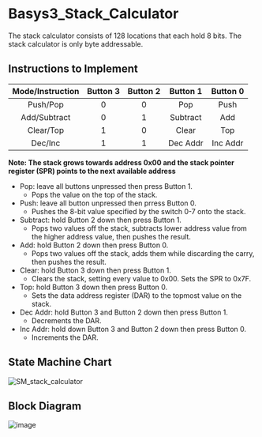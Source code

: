 # Basys3_Stack_Calculator #

The stack calculator consists of 128 locations that each hold 8 bits. The stack calculator is only byte addressable.
## Instructions to Implement ##

Mode/Instruction | Button 3 | Button 2 | Button 1 | Button 0
:--------------: | :------: | :------: | :------: | :------:
Push/Pop | 0 | 0 | Pop | Push
Add/Subtract | 0 | 1 | Subtract | Add
Clear/Top | 1 | 0 | Clear | Top
Dec/Inc | 1 | 1 | Dec Addr | Inc Addr

**Note: The stack grows towards address 0x00 and the stack pointer register (SPR) points to the next available address**

* Pop: leave all buttons unpressed then press Button 1.
  * Pops the value on the top of the stack.
* Push: leave all button unpressed then prress Button 0.
  * Pushes the 8-bit value specified by the switch 0-7 onto the stack.
* Subtract: hold Button 2 down then press Button 1.
  * Pops two values off the stack, subtracts lower address value from the higher address value, then pushes the result.
* Add: hold Button 2 down then press Button 0.
  * Pops two values off the stack, adds them while discarding the carry, then pushes the result.
* Clear: hold Button 3 down then press Button 1.
  * Clears the stack, setting every value to 0x00. Sets the SPR to 0x7F.
* Top: hold Button 3 down then press Button 0.
  * Sets the data address register (DAR) to the topmost value on the stack.
* Dec Addr: hold Button 3 and Button 2 down then press Button 1.
  * Decrements the DAR.
* Inc Addr: hold down Button 3 and Button 2 down then press Button 0.
  * Increments the DAR.
## State Machine Chart
![SM_stack_calculator](https://github.com/user-attachments/assets/fd5a2c29-bd45-49a6-abdd-da63b30796ab)

## Block Diagram
![image](https://github.com/user-attachments/assets/6e91f394-f418-4bbe-b92a-53d8d1df2d65)
